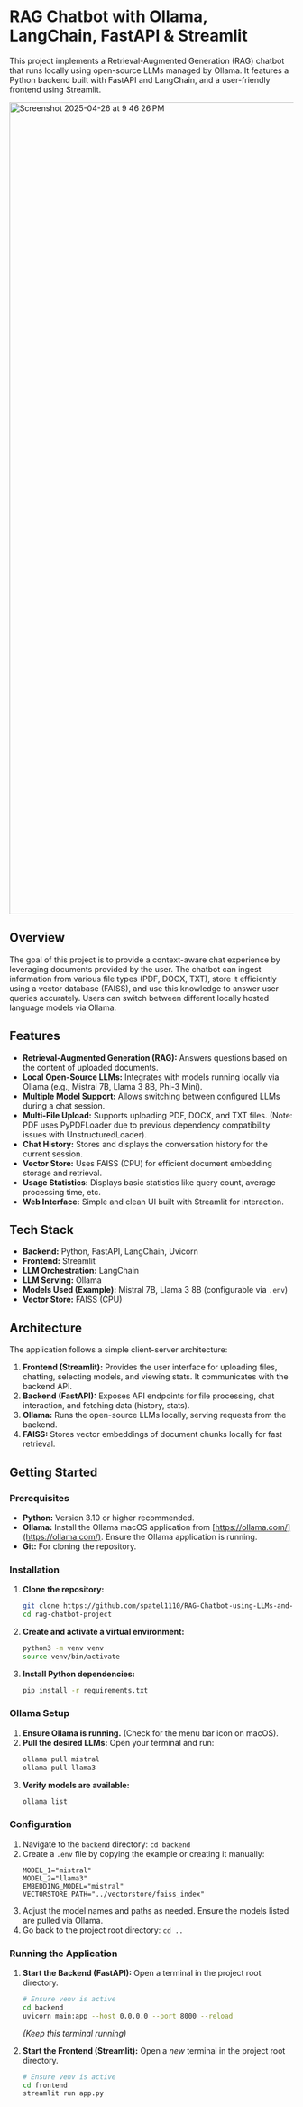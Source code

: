 # RAG Chatbot with Ollama, LangChain, FastAPI & Streamlit

This project implements a Retrieval-Augmented Generation (RAG) chatbot that runs locally using open-source LLMs managed by Ollama. It features a Python backend built with FastAPI and LangChain, and a user-friendly frontend using Streamlit.

<img width="1439" alt="Screenshot 2025-04-26 at 9 46 26 PM" src="https://github.com/user-attachments/assets/718a5b74-0454-43ec-970a-68d16393bd2d" />

## Overview

The goal of this project is to provide a context-aware chat experience by leveraging documents provided by the user. The chatbot can ingest information from various file types (PDF, DOCX, TXT), store it efficiently using a vector database (FAISS), and use this knowledge to answer user queries accurately. Users can switch between different locally hosted language models via Ollama.

## Features

* **Retrieval-Augmented Generation (RAG):** Answers questions based on the content of uploaded documents.
* **Local Open-Source LLMs:** Integrates with models running locally via Ollama (e.g., Mistral 7B, Llama 3 8B, Phi-3 Mini).
* **Multiple Model Support:** Allows switching between configured LLMs during a chat session.
* **Multi-File Upload:** Supports uploading PDF, DOCX, and TXT files. (Note: PDF uses PyPDFLoader due to previous dependency compatibility issues with UnstructuredLoader).
* **Chat History:** Stores and displays the conversation history for the current session.
* **Vector Store:** Uses FAISS (CPU) for efficient document embedding storage and retrieval.
* **Usage Statistics:** Displays basic statistics like query count, average processing time, etc.
* **Web Interface:** Simple and clean UI built with Streamlit for interaction.

## Tech Stack

* **Backend:** Python, FastAPI, LangChain, Uvicorn
* **Frontend:** Streamlit
* **LLM Orchestration:** LangChain
* **LLM Serving:** Ollama
* **Models Used (Example):** Mistral 7B, Llama 3 8B (configurable via `.env`)
* **Vector Store:** FAISS (CPU)

## Architecture

The application follows a simple client-server architecture:

1.  **Frontend (Streamlit):** Provides the user interface for uploading files, chatting, selecting models, and viewing stats. It communicates with the backend API.
2.  **Backend (FastAPI):** Exposes API endpoints for file processing, chat interaction, and fetching data (history, stats).
3.  **Ollama:** Runs the open-source LLMs locally, serving requests from the backend.
4.  **FAISS:** Stores vector embeddings of document chunks locally for fast retrieval.

## Getting Started

### Prerequisites

* **Python:** Version 3.10 or higher recommended.
* **Ollama:** Install the Ollama macOS application from [https://ollama.com/](https://ollama.com/). Ensure the Ollama application is running.
* **Git:** For cloning the repository.

### Installation

1.  **Clone the repository:**
    ```bash
    git clone https://github.com/spatel1110/RAG-Chatbot-using-LLMs-and-LangChain.git
    cd rag-chatbot-project
    ```

2.  **Create and activate a virtual environment:**
    ```bash
    python3 -m venv venv
    source venv/bin/activate
    ```

3.  **Install Python dependencies:**
    ```bash
    pip install -r requirements.txt

### Ollama Setup

1.  **Ensure Ollama is running.** (Check for the menu bar icon on macOS).
2.  **Pull the desired LLMs:** Open your terminal and run:
    ```bash
    ollama pull mistral
    ollama pull llama3
    ```
3.  **Verify models are available:**
    ```bash
    ollama list
    ```

### Configuration

1.  Navigate to the `backend` directory: `cd backend`
2.  Create a `.env` file by copying the example or creating it manually:
    ```dotenv
    MODEL_1="mistral"
    MODEL_2="llama3"
    EMBEDDING_MODEL="mistral"
    VECTORSTORE_PATH="../vectorstore/faiss_index"
    ```
3.  Adjust the model names and paths as needed. Ensure the models listed are pulled via Ollama.
4.  Go back to the project root directory: `cd ..`

### Running the Application

1.  **Start the Backend (FastAPI):**
    Open a terminal in the project root directory.
    ```bash
    # Ensure venv is active
    cd backend
    uvicorn main:app --host 0.0.0.0 --port 8000 --reload
    ```
    *(Keep this terminal running)*

2.  **Start the Frontend (Streamlit):**
    Open a *new* terminal in the project root directory.
    ```bash
    # Ensure venv is active
    cd frontend
    streamlit run app.py
    ```
